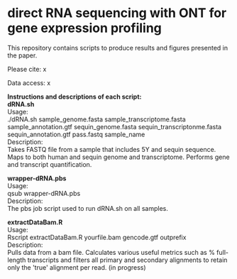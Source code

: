 # direct RNA sequencing with ONT for gene expression profiling


This repository contains scripts to produce results and figures presented in the paper.

Please cite: x

Data access: x

<b>Instructions and descriptions of each script:</b></br>
<b>dRNA.sh</b></br>
Usage:</br>
./dRNA.sh sample_genome.fasta sample_transcriptome.fasta sample_annotation.gtf sequin_genome.fasta sequin_transcriptonme.fasta sequin_annotation.gtf pass.fastq sample_name</br>
Description:</br> 
Takes FASTQ file from a sample that includes 5Y and sequin sequence. Maps to both human and sequin genome and transcriptome. Performs gene and transcript quantification. 

<b>wrapper-dRNA.pbs</b></br>
Usage:</br>
qsub wrapper-dRNA.pbs</br>
Description:</br>
The pbs job script used to run dRNA.sh on all samples.

<b>extractDataBam.R</b></br>
Usage:</br> 
Rscript extractDataBam.R yourfile.bam gencode.gtf outprefix</br>
Description:</br>
Pulls data from a bam file. Calculates various useful metrics such as % full-length transcripts and filters all primary and secondary alignments to retain only the 'true' alignment per read. (in progress)





